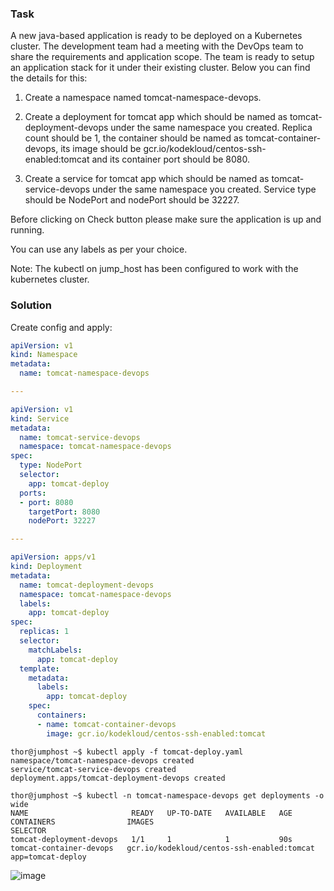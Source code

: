 ### Task
A new java-based application is ready to be deployed on a Kubernetes cluster. The development team had a meeting with the DevOps team to share the requirements and application scope. The team is ready to setup an application stack for it under their existing cluster. Below you can find the details for this:

  1. Create a namespace named tomcat-namespace-devops.

  2. Create a deployment for tomcat app which should be named as tomcat-deployment-devops under the same namespace you created. Replica count should be 1, the container should be named as tomcat-container-devops, its image should be gcr.io/kodekloud/centos-ssh-enabled:tomcat and its container port should be 8080.

  3. Create a service for tomcat app which should be named as tomcat-service-devops under the same namespace you created. Service type should be NodePort and nodePort should be 32227.

Before clicking on Check button please make sure the application is up and running.

You can use any labels as per your choice.

Note: The kubectl on jump_host has been configured to work with the kubernetes cluster.


### Solution
Create config and apply:
```yaml
apiVersion: v1
kind: Namespace
metadata:
  name: tomcat-namespace-devops

---

apiVersion: v1
kind: Service
metadata:
  name: tomcat-service-devops
  namespace: tomcat-namespace-devops
spec:
  type: NodePort
  selector:
    app: tomcat-deploy
  ports:
  - port: 8080
    targetPort: 8080
    nodePort: 32227

---

apiVersion: apps/v1
kind: Deployment
metadata:
  name: tomcat-deployment-devops
  namespace: tomcat-namespace-devops
  labels:
    app: tomcat-deploy
spec:
  replicas: 1
  selector:
    matchLabels:
      app: tomcat-deploy
  template:
    metadata:
      labels:
        app: tomcat-deploy
    spec:
      containers:
      - name: tomcat-container-devops
        image: gcr.io/kodekloud/centos-ssh-enabled:tomcat
```

```
thor@jumphost ~$ kubectl apply -f tomcat-deploy.yaml
namespace/tomcat-namespace-devops created
service/tomcat-service-devops created
deployment.apps/tomcat-deployment-devops created

thor@jumphost ~$ kubectl -n tomcat-namespace-devops get deployments -o wide
NAME                       READY   UP-TO-DATE   AVAILABLE   AGE   CONTAINERS                IMAGES                                       SELECTOR
tomcat-deployment-devops   1/1     1            1           90s   tomcat-container-devops   gcr.io/kodekloud/centos-ssh-enabled:tomcat   app=tomcat-deploy
```
![image](https://github.com/pipilacha/kk-solutions/assets/44210264/8171dfea-0f00-41fb-9ad3-c16723a13311)
